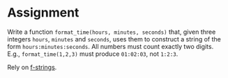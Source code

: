 # Assignment

Write a function `format_time(hours, minutes, seconds)` that, given three integers `hours`, `minutes` and `seconds`, uses them to construct a string of the form `hours:minutes:seconds`.
All numbers must count exactly two digits. E.g., `format_time(1,2,3)` must produce `01:02:03`, not `1:2:3`.

Rely on [f-strings](https://peps.python.org/pep-0498/).
